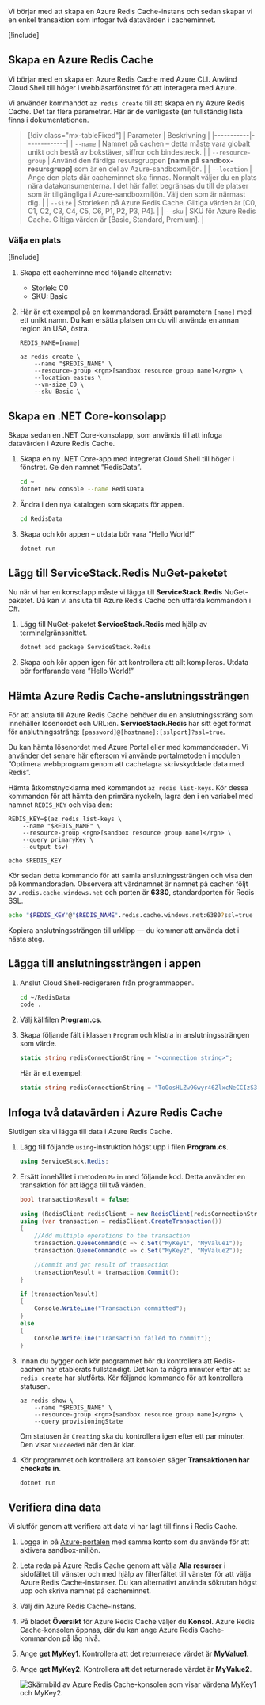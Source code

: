 Vi börjar med att skapa en Azure Redis Cache-instans och sedan skapar vi en enkel transaktion som infogar två datavärden i cacheminnet.

<!-- Activate the sandbox -->
[!include[](../../../includes/azure-sandbox-activate.md)]

## <a name="create-an-azure-redis-cache"></a>Skapa en Azure Redis Cache

Vi börjar med en skapa en Azure Redis Cache med Azure CLI. Använd Cloud Shell till höger i webbläsarfönstret för att interagera med Azure.

Vi använder kommandot `az redis create` till att skapa en ny Azure Redis Cache. Det tar flera parametrar. Här är de vanligaste (en fullständig lista finns i dokumentationen.

> [!div class="mx-tableFixed"]
> | Parameter | Beskrivning |
> |-----------|-------------|
> | `--name`    | Namnet på cachen – detta måste vara globalt unikt och bestå av bokstäver, siffror och bindestreck. |
> | `--resource-group` | Använd den färdiga resursgruppen **<rgn>[namn på sandbox-resursgrupp]</rgn>** som är en del av Azure-sandboxmiljön. |
> | `--location` | Ange den plats där cacheminnet ska finnas. Normalt väljer du en plats nära datakonsumenterna. I det här fallet begränsas du till de platser som är tillgängliga i Azure-sandboxmiljön. Välj den som är närmast dig. |
> | `--size` | Storleken på Azure Redis Cache. Giltiga värden är [C0, C1, C2, C3, C4, C5, C6, P1, P2, P3, P4]. |
> | `--sku` | SKU för Azure Redis Cache. Giltiga värden är [Basic, Standard, Premium]. |

### <a name="select-a-location"></a>Välja en plats
<!-- Resource selection -->
[!include[](../../../includes/azure-sandbox-regions-first-mention-note.md)]

1. Skapa ett cacheminne med följande alternativ:
    - Storlek: C0
    - SKU: Basic

1. Här är ett exempel på en kommandorad. Ersätt parametern `[name]` med ett unikt namn. Du kan ersätta platsen om du vill använda en annan region än USA, östra.

    ```azurecli
    REDIS_NAME=[name]

    az redis create \
        --name "$REDIS_NAME" \
        --resource-group <rgn>[sandbox resource group name]</rgn> \
        --location eastus \
        --vm-size C0 \
        --sku Basic \
    ```

## <a name="create-a-net-core-console-application"></a>Skapa en .NET Core-konsolapp

Skapa sedan en .NET Core-konsolapp, som används till att infoga datavärden i Azure Redis Cache.

1. Skapa en ny .NET Core-app med integrerat Cloud Shell till höger i fönstret. Ge den namnet ”RedisData”.

    ```bash
    cd ~
    dotnet new console --name RedisData
    ```

1. Ändra i den nya katalogen som skapats för appen.

    ```bash
    cd RedisData
    ```

1. Skapa och kör appen – utdata bör vara ”Hello World!”

    ```bash
    dotnet run
    ```

## <a name="add-the-servicestackredis-nuget-package"></a>Lägg till ServiceStack.Redis NuGet-paketet

Nu när vi har en konsolapp måste vi lägga till **ServiceStack.Redis** NuGet-paketet. Då kan vi ansluta till Azure Redis Cache och utfärda kommandon i C#.

1. Lägg till NuGet-paketet **ServiceStack.Redis** med hjälp av terminalgränssnittet.

    ```bash
    dotnet add package ServiceStack.Redis
    ```

1. Skapa och kör appen igen för att kontrollera att allt kompileras. Utdata bör fortfarande vara ”Hello World!”

## <a name="get-your-azure-redis-cache-connection-string"></a>Hämta Azure Redis Cache-anslutningssträngen

För att ansluta till Azure Redis Cache behöver du en anslutningssträng som innehåller lösenordet och URL:en. **ServiceStack.Redis** har sitt eget format för anslutningssträng: `[password]@[hostname]:[sslport]?ssl=true`.

Du kan hämta lösenordet med Azure Portal eller med kommandoraden. Vi använder det senare här eftersom vi använde portalmetoden i modulen ”Optimera webbprogram genom att cachelagra skrivskyddade data med Redis”.

Hämta åtkomstnycklarna med kommandot `az redis list-keys`. Kör dessa kommandon för att hämta den primära nyckeln, lagra den i en variabel med namnet `REDIS_KEY` och visa den:

```azurecli
REDIS_KEY=$(az redis list-keys \
    --name "$REDIS_NAME" \
    --resource-group <rgn>[sandbox resource group name]</rgn> \
    --query primaryKey \
    --output tsv)

echo $REDIS_KEY
```

Kör sedan detta kommando för att samla anslutningssträngen och visa den på kommandoraden. Observera att värdnamnet är namnet på cachen följt av `.redis.cache.windows.net` och porten är **6380**, standardporten för Redis SSL.

```bash
echo "$REDIS_KEY"@"$REDIS_NAME".redis.cache.windows.net:6380?ssl=true
```

Kopiera anslutningssträngen till urklipp &mdash; du kommer att använda det i nästa steg.

## <a name="add-the-connection-string-to-your-app"></a>Lägga till anslutningssträngen i appen

1. Anslut Cloud Shell-redigeraren från programmappen.

    ```bash
    cd ~/RedisData
    code .
    ```

1. Välj källfilen **Program.cs**.

1. Skapa följande fält i klassen `Program` och klistra in anslutningssträngen som värde.

    ```csharp
    static string redisConnectionString = "<connection string>";
    ```

    Här är ett exempel:

    ```csharp
    static string redisConnectionString = "ToOosHLZw9Gwyr46ZlxcNeCCIzS35IBkEtwsCt1Xu4c=@myname.redis.cache.windows.net:6380?ssl=true";
    ```

## <a name="insert-two-data-values-into-your-azure-redis-cache"></a>Infoga två datavärden i Azure Redis Cache

Slutligen ska vi lägga till data i Azure Redis Cache.

1. Lägg till följande `using`-instruktion högst upp i filen **Program.cs**.

    ```csharp
    using ServiceStack.Redis;
    ```

1. Ersätt innehållet i metoden `Main` med följande kod. Detta använder en transaktion för att lägga till två värden.

    ```csharp
    bool transactionResult = false;

    using (RedisClient redisClient = new RedisClient(redisConnectionString))
    using (var transaction = redisClient.CreateTransaction())
    {
        //Add multiple operations to the transaction
        transaction.QueueCommand(c => c.Set("MyKey1", "MyValue1"));
        transaction.QueueCommand(c => c.Set("MyKey2", "MyValue2"));

        //Commit and get result of transaction
        transactionResult = transaction.Commit();
    }

    if (transactionResult)
    {
        Console.WriteLine("Transaction committed");
    }
    else
    {
        Console.WriteLine("Transaction failed to commit");
    }
    ```

1. Innan du bygger och kör programmet bör du kontrollera att Redis-cachen har etablerats fullständigt. Det kan ta några minuter efter att `az redis create` har slutförts. Kör följande kommando för att kontrollera statusen.

    ```azcli
    az redis show \
        --name "$REDIS_NAME" \
        --resource-group <rgn>[sandbox resource group name]</rgn> \
        --query provisioningState
    ```

    Om statusen är `Creating` ska du kontrollera igen efter ett par minuter. Den visar `Succeeded` när den är klar.

1. Kör programmet och kontrollera att konsolen säger **Transaktionen har checkats in**.

    ```bash
    dotnet run
    ```

## <a name="verify-your-data"></a>Verifiera dina data

Vi slutför genom att verifiera att data vi har lagt till finns i Redis Cache.

1. Logga in på [Azure-portalen](https://portal.azure.com/learn.docs.microsoft.com?azure-portal=true) med samma konto som du använde för att aktivera sandbox-miljön.

1. Leta reda på Azure Redis Cache genom att välja **Alla resurser** i sidofältet till vänster och med hjälp av filterfältet till vänster för att välja Azure Redis Cache-instanser. Du kan alternativt använda sökrutan högst upp och skriva namnet på cacheminnet.

1. Välj din Azure Redis Cache-instans.

1. På bladet **Översikt** för Azure Redis Cache väljer du **Konsol**. Azure Redis Cache-konsolen öppnas, där du kan ange Azure Redis Cache-kommandon på låg nivå.

1. Ange **get MyKey1**. Kontrollera att det returnerade värdet är **MyValue1**.

1. Ange **get MyKey2**. Kontrollera att det returnerade värdet är **MyValue2**.

    ![Skärmbild av Azure Redis Cache-konsolen som visar värdena MyKey1 och MyKey2.](../media/4-redis-console.png)